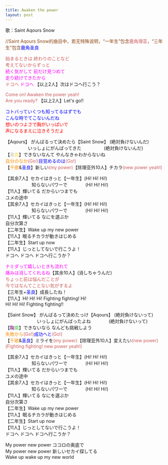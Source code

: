 ```yaml
---
title: Awaken the power
layout: post
---
```

歌：Saint Aqours Snow

<p><font color="saddlebrown">//Saint Aqours Snow的曲目中，若无特殊说明，“一年生”包含<font color="indianred">鹿角理亚</font>，“三年生”包含<font color="blue">鹿角圣良</font></font></p>

<p><font color="indianred">始まるときは 終わりのことなど<br />
考えてないからずっと</font><br />
<font color="magenta">続く気がして 前だけ見つめて<br />
走り続けてきたから</font><br />
<font color="indianred">ドコヘ</font> <font color="magenta">ドコヘ</font> 【以上2人】次はドコヘ行こう？</p>

<p><font color="indianred">Come on! Awaken the power yeah!<br />
Are you ready?</font> 【以上2人】Let's go!!</p>

<p><font color="blue">コトバっていくつも知ってるはずでも<br />
こんな時でてこないんだね</font><br />
<font color="red">想いのつよさで胸がいっぱいで<br />
声になるまえに泣きそうだよ</font></p>

<p>【Aqours】 がんばるって決めたら【Saint Snow】 (絶対負けないんだ)<br />
　　　　　いっしょにがんばってきた　　　　　(絶対負けないんだ)<br />
【<font color="silver">善</font><font color="gold">丸</font>】できないなんて やんなきゃわからないね<br />
<font color="darkorange">自分のなか</font><font color="indianred">(Go!)</font><font color="blue">目覚めるのは</font><font color="indianred">(Go!)</font><br />
【<font color="darkorange">千歌</font>&<font color="blue">圣良</font>】新しい<font color="indianred">(my power)</font>【除理亚外10人】チカラ<font color="indianred">(new power yeah!)</font></p>

<p>【其余7人】セカイはきっと【一年生】(Hi! Hi! Hi!)<br />
　　　　　&nbsp;&nbsp;&nbsp;知らないパワーで　　　　(Hi! Hi! Hi!)<br />
【11人】輝いてる だからいつまでも<br />
ユメの途中<br />
【其余7人】セカイはきっと【一年生】(Hi! Hi! Hi!)<br />
　　　　　&nbsp;&nbsp;&nbsp;知らないパワーで　　　　(Hi! Hi! Hi!)<br />
【11人】輝いてる なにを選ぶか<br />
自分次第さ<br />
【二年生】Wake up my new power<br />
【11人】眠るチカラが動きはじめる<br />
【二年生】Start up now<br />
【11人】じっとしてないで行こうよ！<br />
ドコヘ ドコヘ ドコヘ行こうか？</p>

<p><font color="magenta">ナミダって嬉しいときも流れて<br />
痛みは消してくれるね</font>【其余10人】(消しちゃうんだ)<br />
<font color="indianred">ちょっと前は悩んだことが<br />
今ではなんてことない気がするよ</font><br />
【三年生+<font color="blue">圣良</font>】成長したね！<br />
【11人】Hi! Hi! Hi! Fighting fighting! Hi!<br />
Hi! Hi! Hi! Fighting fighting!!</p>

<p>【Saint Snow】 がんばるって決めたっけ【Aqours】 (絶対負けないって)<br />
　　　　　　　いっしょにがんばったよね　　　　(絶対負けないって)<br />
【<font color="purple">鞠</font><font color="limegreen">南</font>】できないなら なんども挑戦しよう<br />
<font color="darkorange">失敗から</font><font color="indianred">(Go!)</font><font color="blue">成功へと</font><font color="indianred">(Go!)</font><br />
【<font color="darkorange">千歌</font>&<font color="blue">圣良</font>】ミライを<font color="indianred">(my power)</font>【除理亚外10人】変えたい<font color="indianred">(new power)</font><br />
<font color="indianred">(Fighting fighting! new power yeah!)</font></p>

<p>【其余7人】セカイはきっと【一年生】(Hi! Hi! Hi!)<br />
　　　　　&nbsp;&nbsp;&nbsp;知らないパワーで　　　　(Hi! Hi! Hi!)<br />
【11人】輝いてる だからいつまでも<br />
ユメの途中<br />
【其余7人】セカイはきっと【一年生】(Hi! Hi! Hi!)<br />
　　　　　&nbsp;&nbsp;&nbsp;知らないパワーで　　　　(Hi! Hi! Hi!)<br />
【11人】輝いてる なにを選ぶか<br />
自分次第さ<br />
【二年生】Wake up my new power<br />
【11人】眠るチカラが動きはじめる<br />
【二年生】Start up now<br />
【11人】じっとしてないで行こうよ！<br />
ドコヘ ドコヘ ドコヘ行こうか？</p>

<p>My power new power ココロの奥底で<br />
My power new power 新しいセカイ探してる<br />
Wake up wake up my new world</p>